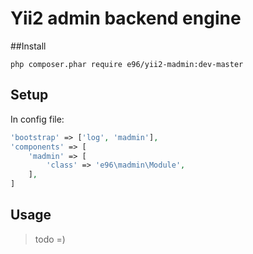 Yii2 admin backend engine
=================

##Install
```
php composer.phar require e96/yii2-madmin:dev-master
```

## Setup
In config file:

```php
'bootstrap' => ['log', 'madmin'],
'components' => [
    'madmin' => [
        'class' => 'e96\madmin\Module',
    ],
]
```
## Usage
> todo =)

